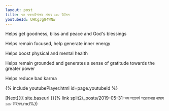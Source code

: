 ```yaml
---
layout: post
title: ওম ভক্তভাটশালায় নামায ১০৮ টাইমস
youtubeId: UHCgJg84WNw
---
```

 
 
Helps get goodness, bliss and peace and God's blessings
 
Helps remain focused, help generate inner energy 
 
Helps boost physical and mental health 
 
Helps remain grounded and generates a sense of gratitude towards the greater power 
 
Helps reduce bad karma
 
 
 
 


{% include youtubePlayer.html id=page.youtubeId %}
 
[Next]({{ site.baseurl }}{% link  split2/_posts/2019-05-31-ওম সত্যধর্ম পরোয়ানায় নামায ১০৮ টাইমস.md%})
 
